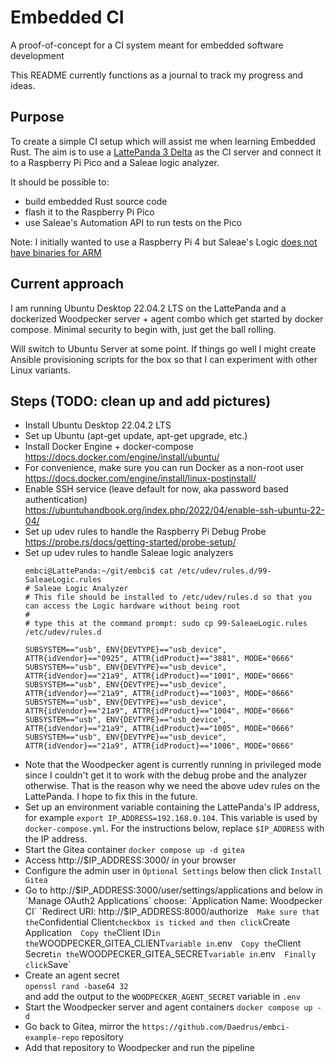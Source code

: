 # Embedded CI
A proof-of-concept for a CI system meant for embedded software development

This README currently functions as a journal to track my progress and ideas.

## Purpose
To create a simple CI setup which will assist me when learning Embedded Rust.
The aim is to use a [LattePanda 3 Delta](https://www.lattepanda.com/lattepanda-3-delta)
as the CI server and connect it to a Raspberry Pi Pico and a Saleae logic
analyzer.

It should be possible to:
* build embedded Rust source code
* flash it to the Raspberry Pi Pico
* use Saleae's Automation API to run tests on the Pico

Note: I initially wanted to use a Raspberry Pi 4 but Saleae's Logic [does not
have binaries for ARM](https://support.saleae.com/faq/technical-faq/can-logic-run-on-arm)

## Current approach
I am running Ubuntu Desktop 22.04.2 LTS on the LattePanda and a dockerized
Woodpecker server + agent combo which get started by docker compose. Minimal
security to begin with, just get the ball rolling.

Will switch to Ubuntu Server at some point. If things go well I might create
Ansible provisioning scripts for the box so that I can experiment with other
Linux variants.

## Steps (TODO: clean up and add pictures)
- Install Ubuntu Desktop 22.04.2 LTS
- Set up Ubuntu (apt-get update, apt-get upgrade, etc.)
- Install Docker Engine + docker-compose  
  https://docs.docker.com/engine/install/ubuntu/
- For convenience, make sure you can run Docker as a non-root user  
  https://docs.docker.com/engine/install/linux-postinstall/
- Enable SSH service (leave default for now, aka password based authentication)  
  https://ubuntuhandbook.org/index.php/2022/04/enable-ssh-ubuntu-22-04/
- Set up udev rules to handle the Raspberry Pi Debug Probe  
  https://probe.rs/docs/getting-started/probe-setup/
- Set up udev rules to handle Saleae logic analyzers
  ```
  embci@LattePanda:~/git/embci$ cat /etc/udev/rules.d/99-SaleaeLogic.rules
  # Saleae Logic Analyzer
  # This file should be installed to /etc/udev/rules.d so that you can access the Logic hardware without being root
  #
  # type this at the command prompt: sudo cp 99-SaleaeLogic.rules /etc/udev/rules.d

  SUBSYSTEM=="usb", ENV{DEVTYPE}=="usb_device", ATTR{idVendor}=="0925", ATTR{idProduct}=="3881", MODE="0666"
  SUBSYSTEM=="usb", ENV{DEVTYPE}=="usb_device", ATTR{idVendor}=="21a9", ATTR{idProduct}=="1001", MODE="0666"
  SUBSYSTEM=="usb", ENV{DEVTYPE}=="usb_device", ATTR{idVendor}=="21a9", ATTR{idProduct}=="1003", MODE="0666"
  SUBSYSTEM=="usb", ENV{DEVTYPE}=="usb_device", ATTR{idVendor}=="21a9", ATTR{idProduct}=="1004", MODE="0666"
  SUBSYSTEM=="usb", ENV{DEVTYPE}=="usb_device", ATTR{idVendor}=="21a9", ATTR{idProduct}=="1005", MODE="0666"
  SUBSYSTEM=="usb", ENV{DEVTYPE}=="usb_device", ATTR{idVendor}=="21a9", ATTR{idProduct}=="1006", MODE="0666"
  ```
- Note that the Woodpecker agent is currently running in privileged mode
  since I couldn't get it to work with the debug probe and the analyzer
  otherwise. That is the reason why we need the above udev rules on the
  LattePanda. I hope to fix this in the future.
- Set up an environment variable containing the LattePanda's IP address,
  for example `export IP_ADDRESS=192.168.0.104`. This variable is used
  by `docker-compose.yml`. For the instructions below, replace `$IP_ADDRESS`
  with the IP address.
- Start the Gitea container
  `docker compose up -d gitea`
- Access http://$IP_ADDRESS:3000/ in your browser
- Configure the admin user in `Optional Settings` below then click
  `Install Gitea`
- Go to http://$IP_ADDRESS:3000/user/settings/applications and below in
  `Manage OAuth2 Applications` choose:  
  `Application Name: Woodpecker CI`  
  `Redirect URI: http://$IP_ADDRESS:8000/authorize`  
  Make sure that the `Confidential Client` checkbox is ticked and then click
  `Create Application`  
  Copy the `Client ID` in the `WOODPECKER_GITEA_CLIENT` variable in `.env`  
  Copy the `Client Secret` in the `WOODPECKER_GITEA_SECRET` variable in `.env`  
  Finally click `Save`
- Create an agent secret  
  `openssl rand -base64 32`  
  and add the output to the `WOODPECKER_AGENT_SECRET` variable in `.env`
- Start the Woodpecker server and agent containers
  `docker compose up -d`
- Go back to Gitea, mirror the `https://github.com/Daedrus/embci-example-repo`
  repository
- Add that repository to Woodpecker and run the pipeline
